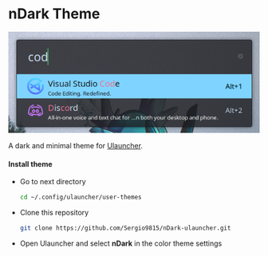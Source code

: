 # nDark Theme

![img](https://github.com/Sergio9815/nDark-ulauncher/blob/master/previewI.png)

A dark and minimal theme for [Ulauncher](https://ulauncher.io/). 

#### Install theme

- Go to next directory

  ```sh
  cd ~/.config/ulauncher/user-themes
  ```

- Clone this repository

  ```sh
  git clone https://github.com/Sergio9815/nDark-ulauncher.git
  ```

- Open Ulauncher and select **nDark** in the color theme settings
